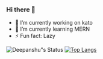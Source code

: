 ### Hi there 👋
<!--**devblin/devblin** is a ✨ _special_ ✨ repository because its `README.md` (this file) appears on your GitHub profile.--->

- 🔭 I’m currently working on kato
- 🌱 I’m currently learning MERN
- ⚡ Fun fact: Lazy

![Deepanshu"s Status](https://github-readme-stats.vercel.app/api?username=devblin&show_icons=true&hide_border=true)
[![Top Langs](https://github-readme-stats.vercel.app/api/top-langs/?username=devblin)](https://github.com/devblin/github-readme-stats)
